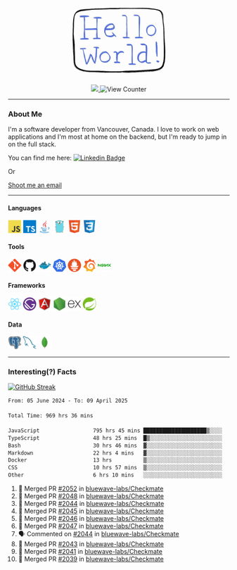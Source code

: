 <div align="center">
    <img src="./img/hello_world.webp" height="200px" width="">
    <div>
        <a href="https://www.linkedin.com/in/ajhollid">
            <img src="https://img.shields.io/badge/LinkedIn-blue"/>
        </a>
        <img src="https://komarev.com/ghpvc/?username=ajhollid&color=yellow" alt="View Counter">
    </div>
</div>

---

### About Me

I'm a software developer from Vancouver, Canada. I love to work on web applications and I'm most at home on the backend, but I'm ready to jump in on the full stack.

You can find me here: [![Linkedin Badge](https://img.shields.io/badge/-ajhollid-blue?style=flat&logo=Linkedin&logoColor=white)](https://www.linkedin.com/in/ajhollid)

Or

[Shoot me an email](mailto:ajhollid@gmail.com)

---

#### Languages

<div>
    <img src="./img/devicons/javascript-original.svg" width=30 height=30 alt="JavaScript">
    <img src="/img/devicons/typescript-original.svg" width=30 height=30 alt="TypeScript">
    <img src="./img/devicons/java-original.svg" width=30 height=30 alt="Java">
    <img src="./img/devicons/go-original.svg" width=30 height=30 alt="Golang">
    <img src="./img/devicons/html5-original.svg" width=30 height=30 alt="HTML 5">
    <img src="./img/devicons/css3-original.svg" width=30 height=30 alt="CSS 3">
</div>

#### Tools

<div>
    <img src="./img/devicons/git-original.svg" width=30 height=30 alt="Git">
    <img src="./img/devicons/github-original.svg" width=30 height=30 alt="Github">
    <img src="./img/devicons/docker-original.svg" width=30 
    height=30 alt="Docker">
    <img src="./img/devicons/kubernetes-original.svg" width=30 height=30 alt="K8">
    <img src="./img/devicons/prometheus-original.svg" width=30 height=30 alt="Prometheus">
    <img src="./img/devicons/grafana-original.svg" width=30 height=30 alt="Grafana">
    <img src="./img/devicons/nginx-original.svg" width=30 height=30 alt="Nginx">
</div>

#### Frameworks

<div>
    <img src="./img/devicons/react-original.svg" width=30 height=30 alt="React">
    <img src="./img/devicons/gatsby-original.svg" width=30 height=30 alt="Gatsby">
    <img src="./img/devicons/angularjs-original.svg" width=30 height=30 alt="AngularJS">
    <img src="./img/devicons/nodejs-original.svg" width=30 height=30 alt="NodeJS">
    <img src="./img/devicons/express-original.svg" width=30 height=30 alt="Express">
    <img src="./img/devicons/spring-original.svg" width=30 height=30 alt="Spring">
</div>

#### Data

<div>
    <img src="./img/devicons/postgresql-original.svg" width=30 height=30 alt="Postgresql">
    <img src="./img/devicons/mysql-original.svg" width=30 height=30 alt="Mysql">
    <img src="./img/devicons/mongodb-original.svg" width=30 height=30 alt="MongoDB">
</div>

---

### Interesting(?) Facts

[![GitHub Streak](http://github-readme-streak-stats.herokuapp.com?user=ajhollid)](https://git.io/streak-stats)

 <!--START_SECTION:waka-->

```txt
From: 05 June 2024 - To: 09 April 2025

Total Time: 969 hrs 36 mins

JavaScript                 795 hrs 45 mins ████████████████████▒░░░░   81.55 %
TypeScript                 48 hrs 25 mins  █▒░░░░░░░░░░░░░░░░░░░░░░░   04.96 %
Bash                       30 hrs 46 mins  ▓░░░░░░░░░░░░░░░░░░░░░░░░   03.15 %
Markdown                   22 hrs 4 mins   ▓░░░░░░░░░░░░░░░░░░░░░░░░   02.26 %
Docker                     13 hrs          ▒░░░░░░░░░░░░░░░░░░░░░░░░   01.33 %
CSS                        10 hrs 57 mins  ▒░░░░░░░░░░░░░░░░░░░░░░░░   01.12 %
Other                      6 hrs 10 mins   ░░░░░░░░░░░░░░░░░░░░░░░░░   00.63 %
```

<!--END_SECTION:waka-->


<!--START_SECTION:activity-->
1. 🎉 Merged PR [#2052](https://github.com/bluewave-labs/Checkmate/pull/2052) in [bluewave-labs/Checkmate](https://github.com/bluewave-labs/Checkmate)
2. 🎉 Merged PR [#2048](https://github.com/bluewave-labs/Checkmate/pull/2048) in [bluewave-labs/Checkmate](https://github.com/bluewave-labs/Checkmate)
3. 🎉 Merged PR [#2044](https://github.com/bluewave-labs/Checkmate/pull/2044) in [bluewave-labs/Checkmate](https://github.com/bluewave-labs/Checkmate)
4. 🎉 Merged PR [#2045](https://github.com/bluewave-labs/Checkmate/pull/2045) in [bluewave-labs/Checkmate](https://github.com/bluewave-labs/Checkmate)
5. 🎉 Merged PR [#2046](https://github.com/bluewave-labs/Checkmate/pull/2046) in [bluewave-labs/Checkmate](https://github.com/bluewave-labs/Checkmate)
6. 🎉 Merged PR [#2047](https://github.com/bluewave-labs/Checkmate/pull/2047) in [bluewave-labs/Checkmate](https://github.com/bluewave-labs/Checkmate)
7. 🗣 Commented on [#2044](https://github.com/bluewave-labs/Checkmate/pull/2044#issuecomment-2789873633) in [bluewave-labs/Checkmate](https://github.com/bluewave-labs/Checkmate)
8. 🎉 Merged PR [#2043](https://github.com/bluewave-labs/Checkmate/pull/2043) in [bluewave-labs/Checkmate](https://github.com/bluewave-labs/Checkmate)
9. 🎉 Merged PR [#2041](https://github.com/bluewave-labs/Checkmate/pull/2041) in [bluewave-labs/Checkmate](https://github.com/bluewave-labs/Checkmate)
10. 🎉 Merged PR [#2039](https://github.com/bluewave-labs/Checkmate/pull/2039) in [bluewave-labs/Checkmate](https://github.com/bluewave-labs/Checkmate)
<!--END_SECTION:activity-->
